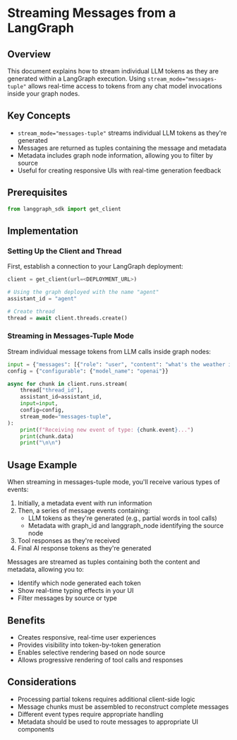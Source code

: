# Streaming Messages from a LangGraph

## Overview
This document explains how to stream individual LLM tokens as they are generated within a LangGraph execution. Using `stream_mode="messages-tuple"` allows real-time access to tokens from any chat model invocations inside your graph nodes.

## Key Concepts
- `stream_mode="messages-tuple"` streams individual LLM tokens as they're generated
- Messages are returned as tuples containing the message and metadata
- Metadata includes graph node information, allowing you to filter by source
- Useful for creating responsive UIs with real-time generation feedback

## Prerequisites
```python
from langgraph_sdk import get_client
```

## Implementation

### Setting Up the Client and Thread
First, establish a connection to your LangGraph deployment:

```python
client = get_client(url=<DEPLOYMENT_URL>)

# Using the graph deployed with the name "agent"
assistant_id = "agent"

# Create thread
thread = await client.threads.create()
```

### Streaming in Messages-Tuple Mode
Stream individual message tokens from LLM calls inside graph nodes:

```python
input = {"messages": [{"role": "user", "content": "what's the weather in sf"}]}
config = {"configurable": {"model_name": "openai"}}

async for chunk in client.runs.stream(
    thread["thread_id"],
    assistant_id=assistant_id,
    input=input,
    config=config,
    stream_mode="messages-tuple",
):
    print(f"Receiving new event of type: {chunk.event}...")
    print(chunk.data)
    print("\n\n")
```

## Usage Example
When streaming in messages-tuple mode, you'll receive various types of events:

1. Initially, a metadata event with run information
2. Then, a series of message events containing:
   - LLM tokens as they're generated (e.g., partial words in tool calls)
   - Metadata with graph_id and langgraph_node identifying the source node
3. Tool responses as they're received
4. Final AI response tokens as they're generated

Messages are streamed as tuples containing both the content and metadata, allowing you to:
- Identify which node generated each token
- Show real-time typing effects in your UI
- Filter messages by source or type

## Benefits
- Creates responsive, real-time user experiences
- Provides visibility into token-by-token generation
- Enables selective rendering based on node source
- Allows progressive rendering of tool calls and responses

## Considerations
- Processing partial tokens requires additional client-side logic
- Message chunks must be assembled to reconstruct complete messages
- Different event types require appropriate handling
- Metadata should be used to route messages to appropriate UI components
